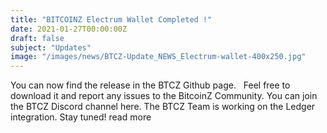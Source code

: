 ```yaml
---
title: "BITCOINZ Electrum Wallet Completed !"
date: 2021-01-27T00:00:00Z
draft: false
subject: "Updates"
image: "/images/news/BTCZ-Update_NEWS_Electrum-wallet-400x250.jpg"
---
```


You can now find the release in the BTCZ Github page.   Feel free to download it and report any issues to the BitcoinZ Community. You can join the BTCZ Discord channel here. The BTCZ Team is working on the Ledger integration. Stay tuned!
read more
